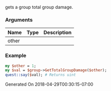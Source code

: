 gets a group total group damage.
### Arguments
**Name**|**Type**|**Description**
:---|:---|:---
other||

### Example

```perl
my $other = 1;
my $val = $group->GetTotalGroupDamage($other);
quest::say($val); # Returns uint
```


Generated On 2018-04-29T00:30:15-07:00